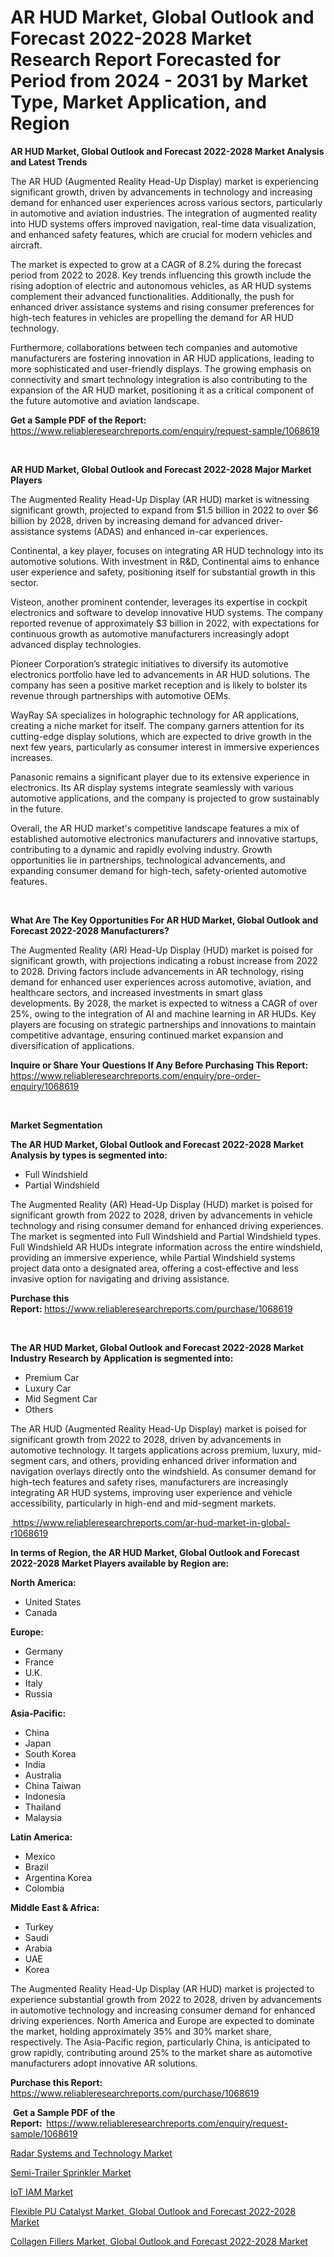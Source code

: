 <p><h1>AR HUD Market, Global Outlook and Forecast 2022-2028 Market Research Report Forecasted for Period from 2024 -  2031 by Market Type, Market Application, and Region</h1></p><p><strong>AR HUD Market, Global Outlook and Forecast 2022-2028 Market Analysis and Latest Trends</strong></p>
<p><p>The AR HUD (Augmented Reality Head-Up Display) market is experiencing significant growth, driven by advancements in technology and increasing demand for enhanced user experiences across various sectors, particularly in automotive and aviation industries. The integration of augmented reality into HUD systems offers improved navigation, real-time data visualization, and enhanced safety features, which are crucial for modern vehicles and aircraft.</p><p>The market is expected to grow at a CAGR of 8.2% during the forecast period from 2022 to 2028. Key trends influencing this growth include the rising adoption of electric and autonomous vehicles, as AR HUD systems complement their advanced functionalities. Additionally, the push for enhanced driver assistance systems and rising consumer preferences for high-tech features in vehicles are propelling the demand for AR HUD technology.</p><p>Furthermore, collaborations between tech companies and automotive manufacturers are fostering innovation in AR HUD applications, leading to more sophisticated and user-friendly displays. The growing emphasis on connectivity and smart technology integration is also contributing to the expansion of the AR HUD market, positioning it as a critical component of the future automotive and aviation landscape.</p></p>
<p><strong>Get a Sample PDF of the Report:&nbsp;</strong> <a href="https://www.reliableresearchreports.com/enquiry/request-sample/1068619">https://www.reliableresearchreports.com/enquiry/request-sample/1068619</a></p>
<p>&nbsp;</p>
<p><strong>AR HUD Market, Global Outlook and Forecast 2022-2028 Major Market Players</strong></p>
<p><p>The Augmented Reality Head-Up Display (AR HUD) market is witnessing significant growth, projected to expand from $1.5 billion in 2022 to over $6 billion by 2028, driven by increasing demand for advanced driver-assistance systems (ADAS) and enhanced in-car experiences.</p><p>Continental, a key player, focuses on integrating AR HUD technology into its automotive solutions. With investment in R&D, Continental aims to enhance user experience and safety, positioning itself for substantial growth in this sector.</p><p>Visteon, another prominent contender, leverages its expertise in cockpit electronics and software to develop innovative HUD systems. The company reported revenue of approximately $3 billion in 2022, with expectations for continuous growth as automotive manufacturers increasingly adopt advanced display technologies.</p><p>Pioneer Corporation’s strategic initiatives to diversify its automotive electronics portfolio have led to advancements in AR HUD solutions. The company has seen a positive market reception and is likely to bolster its revenue through partnerships with automotive OEMs.</p><p>WayRay SA specializes in holographic technology for AR applications, creating a niche market for itself. The company garners attention for its cutting-edge display solutions, which are expected to drive growth in the next few years, particularly as consumer interest in immersive experiences increases.</p><p>Panasonic remains a significant player due to its extensive experience in electronics. Its AR display systems integrate seamlessly with various automotive applications, and the company is projected to grow sustainably in the future.</p><p>Overall, the AR HUD market's competitive landscape features a mix of established automotive electronics manufacturers and innovative startups, contributing to a dynamic and rapidly evolving industry. Growth opportunities lie in partnerships, technological advancements, and expanding consumer demand for high-tech, safety-oriented automotive features.</p></p>
<p>&nbsp;</p>
<p><strong>What Are The Key Opportunities For AR HUD Market, Global Outlook and Forecast 2022-2028 Manufacturers?</strong></p>
<p><p>The Augmented Reality (AR) Head-Up Display (HUD) market is poised for significant growth, with projections indicating a robust increase from 2022 to 2028. Driving factors include advancements in AR technology, rising demand for enhanced user experiences across automotive, aviation, and healthcare sectors, and increased investments in smart glass developments. By 2028, the market is expected to witness a CAGR of over 25%, owing to the integration of AI and machine learning in AR HUDs. Key players are focusing on strategic partnerships and innovations to maintain competitive advantage, ensuring continued market expansion and diversification of applications.</p></p>
<p><strong>Inquire or Share Your Questions If Any Before Purchasing This Report:</strong> <a href="https://www.reliableresearchreports.com/enquiry/pre-order-enquiry/1068619">https://www.reliableresearchreports.com/enquiry/pre-order-enquiry/1068619</a></p>
<p>&nbsp;</p>
<p><strong>Market Segmentation</strong></p>
<p><strong>The AR HUD Market, Global Outlook and Forecast 2022-2028 Market Analysis by types is segmented into:</strong></p>
<p><ul><li>Full Windshield</li><li>Partial Windshield</li></ul></p>
<p><p>The Augmented Reality (AR) Head-Up Display (HUD) market is poised for significant growth from 2022 to 2028, driven by advancements in vehicle technology and rising consumer demand for enhanced driving experiences. The market is segmented into Full Windshield and Partial Windshield types. Full Windshield AR HUDs integrate information across the entire windshield, providing an immersive experience, while Partial Windshield systems project data onto a designated area, offering a cost-effective and less invasive option for navigating and driving assistance.</p></p>
<p><strong>Purchase this Report:&nbsp;</strong><a href="https://www.reliableresearchreports.com/purchase/1068619">https://www.reliableresearchreports.com/purchase/1068619</a></p>
<p>&nbsp;</p>
<p><strong>The AR HUD Market, Global Outlook and Forecast 2022-2028 Market Industry Research by Application is segmented into:</strong></p>
<p><ul><li>Premium Car</li><li>Luxury Car</li><li>Mid Segment Car</li><li>Others</li></ul></p>
<p><p>The AR HUD (Augmented Reality Head-Up Display) market is poised for significant growth from 2022 to 2028, driven by advancements in automotive technology. It targets applications across premium, luxury, mid-segment cars, and others, providing enhanced driver information and navigation overlays directly onto the windshield. As consumer demand for high-tech features and safety rises, manufacturers are increasingly integrating AR HUD systems, improving user experience and vehicle accessibility, particularly in high-end and mid-segment markets.</p></p>
<p><a href="https://www.reliableresearchreports.com/ar-hud-market-in-global-r1068619">&nbsp;https://www.reliableresearchreports.com/ar-hud-market-in-global-r1068619</a></p>
<p><strong>In terms of Region, the AR HUD Market, Global Outlook and Forecast 2022-2028 Market Players available by Region are:</strong></p>
<p>
    <p> <strong> North America: </strong>
        <ul>
            <li>United States</li>
            <li>Canada</li>
        </ul>
        </p> 
    <p> <strong> Europe: </strong>
        <ul>
            <li>Germany</li>
            <li>France</li>
            <li>U.K.</li>
            <li>Italy</li>
            <li>Russia</li>
        </ul>
        </p> 
    <p> <strong> Asia-Pacific: </strong>
        <ul>
            <li>China</li>
            <li>Japan</li>
            <li>South Korea</li>
            <li>India</li>
            <li>Australia</li>
            <li>China Taiwan</li>
            <li>Indonesia</li>
            <li>Thailand</li>
            <li>Malaysia</li>
        </ul>
        </p> 
    <p> <strong> Latin America: </strong>
        <ul>
            <li>Mexico</li>
            <li>Brazil</li>
            <li>Argentina Korea</li>
            <li>Colombia</li>
        </ul>
        </p> 
    <p> <strong> Middle East & Africa: </strong>
        <ul>
            <li>Turkey</li>
            <li>Saudi</li>
            <li>Arabia</li>
            <li>UAE</li>
            <li>Korea</li>
        </ul>
    </p>
    </p>
<p><p>The Augmented Reality Head-Up Display (AR HUD) market is projected to experience substantial growth from 2022 to 2028, driven by advancements in automotive technology and increasing consumer demand for enhanced driving experiences. North America and Europe are expected to dominate the market, holding approximately 35% and 30% market share, respectively. The Asia-Pacific region, particularly China, is anticipated to grow rapidly, contributing around 25% to the market share as automotive manufacturers adopt innovative AR solutions.</p></p>
<p><strong>Purchase this Report: </strong><a href="https://www.reliableresearchreports.com/purchase/1068619">https://www.reliableresearchreports.com/purchase/1068619</a></p>
<p>&nbsp;<strong>Get a Sample PDF of the Report:&nbsp;&nbsp;</strong><a href="https://www.reliableresearchreports.com/enquiry/request-sample/1068619">https://www.reliableresearchreports.com/enquiry/request-sample/1068619</a></p>
<p><strong></strong></p>
<p><p><a href="https://www.linkedin.com/pulse/mapping-radar-systems-technology-market-trends-challenges-dnnce?trackingId=Y1rVKYKyTg6Xf2JaL68iyQ%3D%3D">Radar Systems and Technology Market</a></p><p><a href="https://issuu.com/reportprime-2/docs/semi-trailer-sprinkler-market-size-_d72b496d385a73">Semi-Trailer Sprinkler Market</a></p><p><a href="https://www.linkedin.com/pulse/charting-future-comprehensive-analysis-global-iot-iam-market-ztgqe?trackingId=fy6G%2FVyJSm%2BeFepYBiCAuQ%3D%3D">IoT IAM Market</a></p><p><a href="https://github.com/FassouRP/Market-Research-Report-List-6/blob/main/flexible-pu-catalyst-market-global-outlook-and-forecast-2022-2028-market.md">Flexible PU Catalyst Market, Global Outlook and Forecast 2022-2028 Market</a></p><p><a href="https://github.com/rahu1506/Market-Research-Report-List-5/blob/main/collagen-fillers-market-global-outlook-and-forecast-2022-2028-market.md">Collagen Fillers Market, Global Outlook and Forecast 2022-2028 Market</a></p></p>